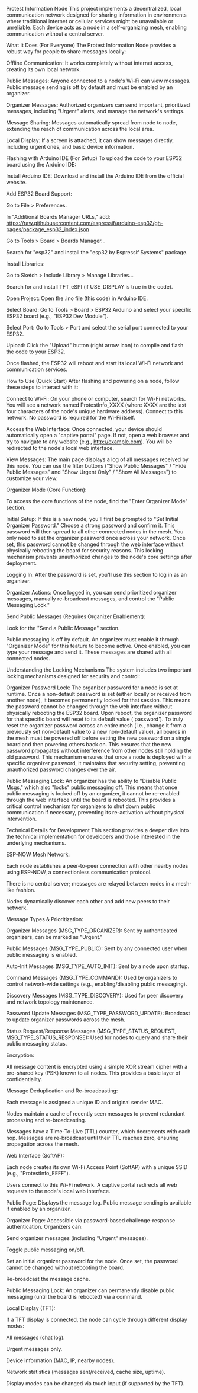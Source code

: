 Protest Information Node
This project implements a decentralized, local communication network designed for sharing information in environments where traditional internet or cellular services might be unavailable or unreliable. Each device acts as a node in a self-organizing mesh, enabling communication without a central server.

What It Does (For Everyone)
The Protest Information Node provides a robust way for people to share messages locally:

Offline Communication: It works completely without internet access, creating its own local network.

Public Messages: Anyone connected to a node's Wi-Fi can view messages. Public message sending is off by default and must be enabled by an organizer.

Organizer Messages: Authorized organizers can send important, prioritized messages, including "Urgent" alerts, and manage the network's settings.

Message Sharing: Messages automatically spread from node to node, extending the reach of communication across the local area.

Local Display: If a screen is attached, it can show messages directly, including urgent ones, and basic device information.

Flashing with Arduino IDE (For Setup)
To upload the code to your ESP32 board using the Arduino IDE:

Install Arduino IDE: Download and install the Arduino IDE from the official website.

Add ESP32 Board Support:

Go to File > Preferences.

In "Additional Boards Manager URLs," add: https://raw.githubusercontent.com/espressif/arduino-esp32/gh-pages/package_esp32_index.json

Go to Tools > Board > Boards Manager...

Search for "esp32" and install the "esp32 by Espressif Systems" package.

Install Libraries:

Go to Sketch > Include Library > Manage Libraries...

Search for and install TFT_eSPI (if USE_DISPLAY is true in the code).

Open Project: Open the .ino file (this code) in Arduino IDE.

Select Board: Go to Tools > Board > ESP32 Arduino and select your specific ESP32 board (e.g., "ESP32 Dev Module").

Select Port: Go to Tools > Port and select the serial port connected to your ESP32.

Upload: Click the "Upload" button (right arrow icon) to compile and flash the code to your ESP32.

Once flashed, the ESP32 will reboot and start its local Wi-Fi network and communication services.

How to Use (Quick Start)
After flashing and powering on a node, follow these steps to interact with it:

Connect to Wi-Fi: On your phone or computer, search for Wi-Fi networks. You will see a network named ProtestInfo_XXXX (where XXXX are the last four characters of the node's unique hardware address). Connect to this network. No password is required for the Wi-Fi itself.

Access the Web Interface: Once connected, your device should automatically open a "captive portal" page. If not, open a web browser and try to navigate to any website (e.g., http://example.com). You will be redirected to the node's local web interface.

View Messages: The main page displays a log of all messages received by this node. You can use the filter buttons ("Show Public Messages" / "Hide Public Messages" and "Show Urgent Only" / "Show All Messages") to customize your view.

Organizer Mode (Core Function):

To access the core functions of the node, find the "Enter Organizer Mode" section.

Initial Setup: If this is a new node, you'll first be prompted to "Set Initial Organizer Password." Choose a strong password and confirm it. This password will then spread to all other connected nodes in the mesh. You only need to set the organizer password once across your network. Once set, this password cannot be changed through the web interface without physically rebooting the board for security reasons. This locking mechanism prevents unauthorized changes to the node's core settings after deployment.

Logging In: After the password is set, you'll use this section to log in as an organizer.

Organizer Actions: Once logged in, you can send prioritized organizer messages, manually re-broadcast messages, and control the "Public Messaging Lock."

Send Public Messages (Requires Organizer Enablement):

Look for the "Send a Public Message" section.

Public messaging is off by default. An organizer must enable it through "Organizer Mode" for this feature to become active. Once enabled, you can type your message and send it. These messages are shared with all connected nodes.

Understanding the Locking Mechanisms
The system includes two important locking mechanisms designed for security and control:

Organizer Password Lock: The organizer password for a node is set at runtime. Once a non-default password is set (either locally or received from another node), it becomes permanently locked for that session. This means the password cannot be changed through the web interface without physically rebooting the ESP32 board. Upon reboot, the organizer password for that specific board will reset to its default value ('password'). To truly reset the organizer password across an entire mesh (i.e., change it from a previously set non-default value to a new non-default value), all boards in the mesh must be powered off before setting the new password on a single board and then powering others back on. This ensures that the new password propagates without interference from other nodes still holding the old password. This mechanism ensures that once a node is deployed with a specific organizer password, it maintains that security setting, preventing unauthorized password changes over the air.

Public Messaging Lock: An organizer has the ability to "Disable Public Msgs," which also "locks" public messaging off. This means that once public messaging is locked off by an organizer, it cannot be re-enabled through the web interface until the board is rebooted. This provides a critical control mechanism for organizers to shut down public communication if necessary, preventing its re-activation without physical intervention.

Technical Details for Development
This section provides a deeper dive into the technical implementation for developers and those interested in the underlying mechanisms.

ESP-NOW Mesh Network:

Each node establishes a peer-to-peer connection with other nearby nodes using ESP-NOW, a connectionless communication protocol.

There is no central server; messages are relayed between nodes in a mesh-like fashion.

Nodes dynamically discover each other and add new peers to their network.

Message Types & Prioritization:

Organizer Messages (MSG_TYPE_ORGANIZER): Sent by authenticated organizers, can be marked as "Urgent."

Public Messages (MSG_TYPE_PUBLIC): Sent by any connected user when public messaging is enabled.

Auto-Init Messages (MSG_TYPE_AUTO_INIT): Sent by a node upon startup.

Command Messages (MSG_TYPE_COMMAND): Used by organizers to control network-wide settings (e.g., enabling/disabling public messaging).

Discovery Messages (MSG_TYPE_DISCOVERY): Used for peer discovery and network topology maintenance.

Password Update Messages (MSG_TYPE_PASSWORD_UPDATE): Broadcast to update organizer passwords across the mesh.

Status Request/Response Messages (MSG_TYPE_STATUS_REQUEST, MSG_TYPE_STATUS_RESPONSE): Used for nodes to query and share their public messaging status.

Encryption:

All message content is encrypted using a simple XOR stream cipher with a pre-shared key (PSK) known to all nodes. This provides a basic layer of confidentiality.

Message Deduplication and Re-broadcasting:

Each message is assigned a unique ID and original sender MAC.

Nodes maintain a cache of recently seen messages to prevent redundant processing and re-broadcasting.

Messages have a Time-To-Live (TTL) counter, which decrements with each hop. Messages are re-broadcast until their TTL reaches zero, ensuring propagation across the mesh.

Web Interface (SoftAP):

Each node creates its own Wi-Fi Access Point (SoftAP) with a unique SSID (e.g., "ProtestInfo_EEFF").

Users connect to this Wi-Fi network. A captive portal redirects all web requests to the node's local web interface.

Public Page: Displays the message log. Public message sending is available if enabled by an organizer.

Organizer Page: Accessible via password-based challenge-response authentication. Organizers can:

Send organizer messages (including "Urgent" messages).

Toggle public messaging on/off.

Set an initial organizer password for the node. Once set, the password cannot be changed without rebooting the board.

Re-broadcast the message cache.

Public Messaging Lock: An organizer can permanently disable public messaging (until the board is rebooted) via a command.

Local Display (TFT):

If a TFT display is connected, the node can cycle through different display modes:

All messages (chat log).

Urgent messages only.

Device information (MAC, IP, nearby nodes).

Network statistics (messages sent/received, cache size, uptime).

Display modes can be changed via touch input (if supported by the TFT).
